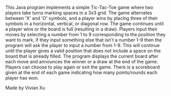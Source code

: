 This Java program implements a simple Tic-Tac-Toe game where two players take turns marking spaces in a 3x3 grid. The game alternates between 'X' and 'O' symbols, 
and a player wins by placing three of their symbols in a horizontal, vertical, or diagonal row. The game continues until a player wins or the board is full (resulting in a draw). 
Players input their moves by selecting a number from 1 to 9 corresponding to the position they want to mark, if they input something else that isn't a number 1-9 then the program will ask the player to 
input a number from 1-9. This will continue until the player gives a valid position that does not include a space on the board that is already filled.
The program displays the current board after each move and announces the winner or a draw at the end of the game. Players can choose to play again or exit the game. There is a scoreboard
given at the end of each game indicating how many points/rounds each player has won.

Made by Vivian Xu
